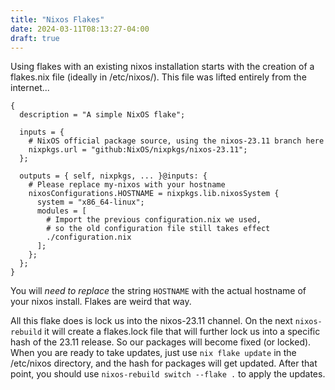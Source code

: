 ```yaml
---
title: "Nixos Flakes"
date: 2024-03-11T08:13:27-04:00
draft: true
---
```


Using flakes with an existing nixos installation starts with the creation of a flakes.nix file (ideally in /etc/nixos/). This file was lifted entirely from the internet...

```
{
  description = "A simple NixOS flake";

  inputs = {
    # NixOS official package source, using the nixos-23.11 branch here
    nixpkgs.url = "github:NixOS/nixpkgs/nixos-23.11";
  };

  outputs = { self, nixpkgs, ... }@inputs: {
    # Please replace my-nixos with your hostname
    nixosConfigurations.HOSTNAME = nixpkgs.lib.nixosSystem {
      system = "x86_64-linux";
      modules = [
        # Import the previous configuration.nix we used,
        # so the old configuration file still takes effect
        ./configuration.nix
      ];
    };
  };
}
```

You will *need to replace* the string `HOSTNAME` with the actual hostname of your nixos install. Flakes are weird that way.

All this flake does is lock us into the nixos-23.11 channel. On the next `nixos-rebuild` it will create a flakes.lock file
that will further lock us into a specific hash of the 23.11 release. So our packages will become fixed (or locked). When you
are ready to take updates, just use `nix flake update` in the /etc/nixos directory, and the hash for packages will get updated.
After that point, you should use `nixos-rebuild switch --flake .` to apply the updates.


